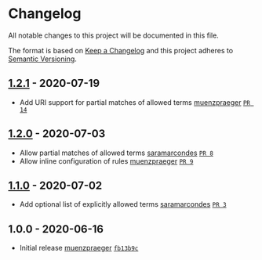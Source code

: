 # Changelog

All notable changes to this project will be documented in this file.

The format is based on [Keep a Changelog](https://keepachangelog.com/en/1.0.0/)
and this project adheres to [Semantic Versioning](https://semver.org/spec/v2.0.0.html).

## [1.2.1](https://github.com/muenzpraeger/eslint-plugin-inclusive-language/compare/1.2.0...1.2.1) - 2020-07-19

-   Add URI support for partial matches of allowed terms [muenzpraeger](https://github.com/muenzpraeger) [`PR 14`](https://github.com/muenzpraeger/eslint-plugin-inclusive-language/pull/14)

## [1.2.0](https://github.com/muenzpraeger/eslint-plugin-inclusive-language/compare/1.1.0...1.2.0) - 2020-07-03

-   Allow partial matches of allowed terms [saramarcondes](https://github.com/saramarcondes) [`PR 8`](https://github.com/muenzpraeger/eslint-plugin-inclusive-language/pull/8)
-   Allow inline configuration of rules [muenzpraeger](https://github.com/muenzpraeger) [`PR 9`](https://github.com/muenzpraeger/eslint-plugin-inclusive-language/pull/9)

## [1.1.0](https://github.com/muenzpraeger/eslint-plugin-inclusive-language/compare/1.0.0...1.1.0) - 2020-07-02

-   Add optional list of explicitly allowed terms [saramarcondes](https://github.com/saramarcondes) [`PR 3`](https://github.com/muenzpraeger/eslint-plugin-inclusive-language/pull/3)

## 1.0.0 - 2020-06-16

-   Initial release [muenzpraeger](https://github.com/muenzpraeger) [`fb13b9c`](https://github.com/muenzpraeger/eslint-plugin-inclusive-language/commit/fb13b9c93780920c4b29924c36c2801f7a27bf7f)
